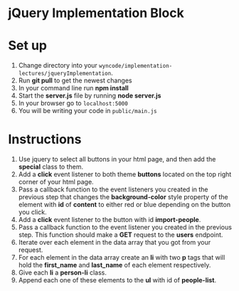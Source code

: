 # jQuery Implementation Block

# Set up

 1. Change directory into your ```wyncode/implementation-lectures/jqueryImplementation```.
 2. Run **git pull** to get the newest changes
 2. In your command line run **npm install**
 3. Start the **server.js** file by running **node server.js**
 4. In your browser go to ```localhost:5000```
 5. You will be writing your code in ```public/main.js```

# Instructions

 1. Use jquery to select all buttons in your html page, and then add the **special** class to them.
 2. Add a **click** event listener to both theme **buttons** located on the top right corner of your html page.
 3. Pass a callback function to the event listeners you created in the previous step that changes the 
 **background-color** style property of the element with **id** of **content** to either red or blue depending on the button you click.
 4. Add a **click** event listener to the button with id **import-people**.
 5. Pass a callback function to the event listener you created in the previous step. This function should make a  **GET** request to the **users** endpoint.
 6. Iterate over each element in the data array that you got from your request. 
 7. For each element in the data array create an **li** with two **p** tags that will hold the **first_name** and **last_name** of each element respectively.
 8. Give each **li** a **person-li** class.
 9. Append each one of these elements to the **ul** with id of **people-list**.
